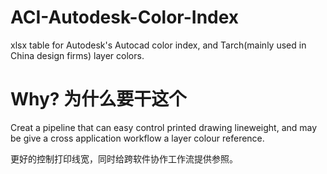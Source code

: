 # ACI-Autodesk-Color-Index
xlsx table for Autodesk's Autocad color index, and Tarch(mainly used in China design firms) layer colors.

# Why? 为什么要干这个
Creat a pipeline that can easy control printed drawing lineweight, and may be give a cross application workflow a layer colour reference.

更好的控制打印线宽，同时给跨软件协作工作流提供参照。
